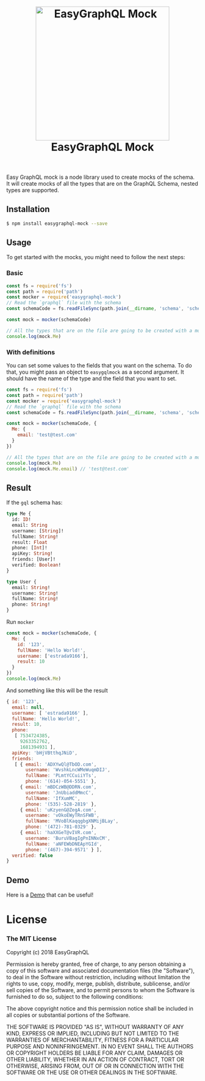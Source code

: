 <h1 align="center">
  <img src="https://cdn.rawgit.com/EasyGraphQL/easygraphql-mock/baab331c/EasyGraphQL.png" alt="EasyGraphQL Mock " width="350">
  <br>
  EasyGraphQL Mock 
  <br>
  <br>
</h1>

Easy GraphQL mock is a node library used to create mocks of the schema. It will create
mocks of all the types that are on the GraphQL Schema, nested types are supported.

## Installation
```bash
$ npm install easygraphql-mock --save
```

## Usage
To get started with the mocks, you might need to follow the next steps:

### Basic
```js
const fs = require('fs')
const path = require('path')
const mocker = require('easygraphql-mock')
// Read the `graphql` file with the schema
const schemaCode = fs.readFileSync(path.join(__dirname, 'schema', 'schema.gql'), 'utf8')

const mock = mocker(schemaCode)

// All the types that are on the file are going to be created with a mock
console.log(mock.Me)
```

### With definitions
You can set some values to the fields that you want on the schema. To do that, you might pass
an object to `easygqlmock` as a second argument. It should have the name of the type and the
field that you want to set.

```js
const fs = require('fs')
const path = require('path')
const mocker = require('easygraphql-mock')
// Read the `graphql` file with the schema
const schemaCode = fs.readFileSync(path.join(__dirname, 'schema', 'schema.gql'), 'utf8')

const mock = mocker(schemaCode, {
  Me: {
    email: 'test@test.com'
  }
})

// All the types that are on the file are going to be created with a mock
console.log(mock.Me)
console.log(mock.Me.email) // 'test@test.com'
```

## Result

If the `gql` schema has:
```graphql
type Me {
  id: ID!
  email: String
  username: [String]!
  fullName: String!
  result: Float
  phone: [Int]!
  apiKey: String!
  friends: [User]!
  verified: Boolean!
}

type User {
  email: String!
  username: String!
  fullName: String!
  phone: String!
}
```

Run `mocker`
```js
const mock = mocker(schemaCode, {
  Me: {
    id: '123',
    fullName: 'Hello World!',
    username: ['estrada9166'],
    result: 10
  }
})
console.log(mock.Me)
```

And something like this will be the result
```js
{ id: '123',
  email: null,
  username: [ 'estrada9166' ],
  fullName: 'Hello World!',
  result: 10,
  phone:
   [ 7534724385,
     9263352762,
     1681394931 ],
  apiKey: 'bHjVBtthqJNiD',
  friends:
   [ { email: 'ADXYwQl@TbOD.com',
       username: 'WvshkLncWMeWuqmDIJ',
       fullName: 'PLmtYCCuiiYTs',
       phone: '(614)-054-5551' },
     { email: 'mBDCzWB@DDRN.com',
       username: 'JnUbiaddMmcC',
       fullName: 'IfXumMC',
       phone: '(535)-528-2819' },
     { email: 'uKzyenG@ZegA.com',
       username: 'vOkoEWyTRnSFWB',
       fullName: 'MVoBlKaqqgbgXNMijBLay',
       phone: '(472)-781-0329' },
     { email: 'haXXGeT@vIVR.com',
       username: 'BuruVBagIgPnINNxCM',
       fullName: 'aNFEWbDNEApYGId',
       phone: '(467)-394-9571' } ],
  verified: false 
}
```

## Demo
Here is a [Demo](https://github.com/EasyGraphQL/easygraphql-mock-demo) that can be useful!

# License
### The MIT License

Copyright (c) 2018 EasyGraphQL

Permission is hereby granted, free of charge, to any person obtaining a copy
of this software and associated documentation files (the "Software"), to deal
in the Software without restriction, including without limitation the rights
to use, copy, modify, merge, publish, distribute, sublicense, and/or sell
copies of the Software, and to permit persons to whom the Software is
furnished to do so, subject to the following conditions:

The above copyright notice and this permission notice shall be included in
all copies or substantial portions of the Software.

THE SOFTWARE IS PROVIDED "AS IS", WITHOUT WARRANTY OF ANY KIND, EXPRESS OR
IMPLIED, INCLUDING BUT NOT LIMITED TO THE WARRANTIES OF MERCHANTABILITY,
FITNESS FOR A PARTICULAR PURPOSE AND NONINFRINGEMENT. IN NO EVENT SHALL THE
AUTHORS OR COPYRIGHT HOLDERS BE LIABLE FOR ANY CLAIM, DAMAGES OR OTHER
LIABILITY, WHETHER IN AN ACTION OF CONTRACT, TORT OR OTHERWISE, ARISING FROM,
OUT OF OR IN CONNECTION WITH THE SOFTWARE OR THE USE OR OTHER DEALINGS IN
THE SOFTWARE.